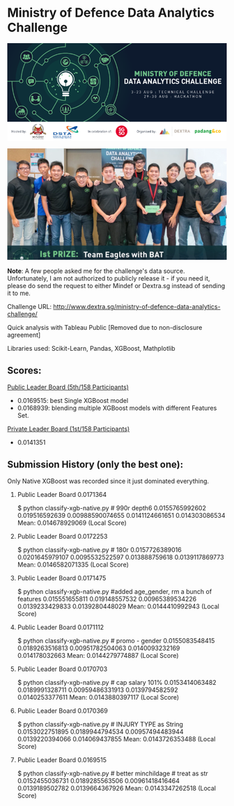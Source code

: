 Ministry of Defence Data Analytics Challenge
============================================
![img](https://github.com/lenguyenthedat/dextra-mindef-2015/blob/master/data/Challenge%20Banner.png?raw=true)

![img](https://github.com/lenguyenthedat/dextra-mindef-2015/blob/master/data/Winning%20Team.png?raw=true)

**Note**: A few people asked me for the challenge's data source. Unfortunately, I am not authorized to publicly release it - if you need it, please do send the request to either Mindef or Dextra.sg instead of sending it to me.

Challenge URL: http://www.dextra.sg/ministry-of-defence-data-analytics-challenge/

Quick analysis with Tableau Public [Removed due to non-disclosure agreement] 

Libraries used: Scikit-Learn, Pandas, XGBoost, Mathplotlib

Scores:
-------
[Public Leader Board (5th/158 Participants)](https://challenges.dextra.sg/challenge/44)

- 0.0169515: best Single XGBoost model
- 0.0168939: blending multiple XGBoost models with different Features Set.

[Private Leader Board (1st/158 Participants)](http://www.dextra.sg/mindef-challenge-results/)

- 0.0141351 

Submission History (only the best one):
---------------------------------------
Only Native XGBoost was recorded since it just dominated everything.

1) Public Leader Board 0.0171364

    $ python classify-xgb-native.py # 990r depth6
    0.0155765992602
    0.019516592639
    0.00988590074655
    0.0141124661651
    0.014303086534
    Mean: 0.014678929069 (Local Score)

2) Public Leader Board 0.0172253

    $ python classify-xgb-native.py # 180r
    0.0157726389016
    0.0201645979107
    0.0095532522597
    0.013888759618
    0.0139117869773
    Mean: 0.0146582071335 (Local Score)

3) Public Leader Board 0.0171475

    $ python classify-xgb-native.py #added age_gender, rm a bunch of features
    0.015551655811
    0.019148557532
    0.00965389534226
    0.0139233429833
    0.0139280448029
    Mean: 0.0144410992943 (Local Score)

4) Public Leader Board 0.0171112

    $ python classify-xgb-native.py # promo - gender
    0.0155083548415
    0.0189263516813
    0.00951782504063
    0.0140093232169
    0.014178032663
    Mean: 0.0144279774887 (Local Score)

5) Public Leader Board 0.0170703

    $ python classify-xgb-native.py # cap salary 101%
    0.0153414063482
    0.0189991328711
    0.00959486331913
    0.0139794582592
    0.0140253377611
    Mean: 0.0143880397117 (Local Score)

6) Public Leader Board 0.0170369

    $ python classify-xgb-native.py # INJURY TYPE as String
    0.0153022751895
    0.0189944794534
    0.00957494483944
    0.0139220394066
    0.014069437855
    Mean: 0.0143726353488 (Local Score)

7) Public Leader Board 0.0169515

    $ python classify-xgb-native.py # better minchildage # treat as str
    0.0152455036731
    0.0189285563506
    0.00961418416464
    0.0139189502782
    0.0139664367926
    Mean: 0.0143347262518 (Local Score)

